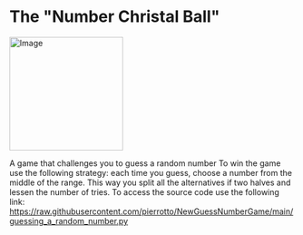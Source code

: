 # The "Number Christal Ball"

<img alt="Image" width="200px" src="https://th.bing.com/th/id/OIP.dBlAQ_bLC3yJwal_eHHDVAHaE7?rs=1&pid=ImgDetMain" />


A game that challenges you to guess a random number
To win the game use the following strategy: each time you guess, choose a number from the middle of the range. This way you split all the alternatives if two halves and lessen the number of tries.
To access the source code use the following link: https://raw.githubusercontent.com/pierrotto/NewGuessNumberGame/main/guessing_a_random_number.py
